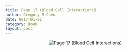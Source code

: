 ```yaml
---
title: Page 17 (Blood Cell Interactions)
author: Gregory M Chen
date: 0017-01-01
category: Book
layout: post
---
```


<p style="text-align:center;"><img src="{{site.baseurl}}/assets/Graphics_v3.2/Page17_Blood-Cell-Interactions.png" alt="Page 17 (Blood Cell Interactions)" style="max-height: calc(100vh - 30px - 50px);"/></p>
